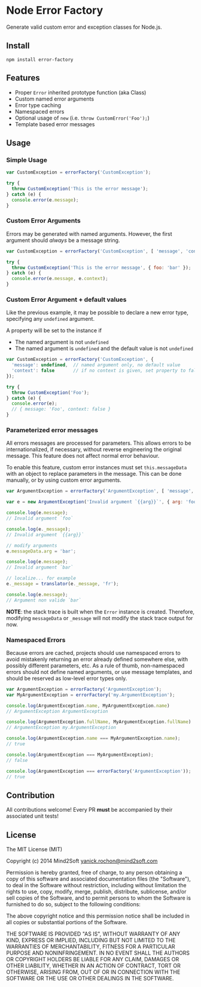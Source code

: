 # Node Error Factory

Generate valid custom error and exception classes for Node.js.


## Install

```
npm install error-factory
```


## Features

* Proper `Error` inherited prototype function (aka Class)
* Custom named error arguments
* Error type caching
* Namespaced errors
* Optional usage of `new` (i.e. `throw CustomError('Foo');`)
* Template based error messages


## Usage


### Simple Usage

```javascript
var CustomException = errorFactory('CustomException');

try {
  throw CustomException('This is the error message');
} catch (e) {
  console.error(e.message);
}
```


### Custom Error Arguments

Errors may be generated with named arguments. However, the first argument
should *always* be a message string.

```javascript
var CustomException = errorFactory('CustomException', [ 'message', 'context' ]);

try {
  throw CustomException('This is the error message', { foo: 'bar' });
} catch (e) {
  console.error(e.message, e.context);
}
```


### Custom Error Argument + default values

Like the previous example, it may be possible to declare a new error type,
specifying any `undefined` argument.

A property will be set to the instance if

* The named argument is not `undefined`
* The named argument is `undefined` and the default value is not `undefined`

```javascript
var CustomException = errorFactory('CustomException', {
  'message': undefined,  // named argument only, no default value
  'context': false       // if no context is given, set property to false
});

try {
  throw CustomException('Foo');
} catch (e) {
  console.error(e);
  // { message: 'Foo', context: false }
}
```


### Parameterized error messages

All errors messages are processed for parameters. This allows errors to be
internationalized, if necessary, without reverse engineering the original message.
This feature does not affect normal error behaviour.

To enable this feature, custom error instances must set `this.messageData` with
an object to replace parameters in the message. This can be done manually, or
by using custom error arguments.

```javascript
var ArgumentException = errorFactory('ArgumentException', [ 'message', 'messageData' ]);

var e = new ArgumentException('Invalid argument `{{arg}}`', { arg: 'foo' });

console.log(e.message);
// Invalid argument `foo`

console.log(e._message);
// Invalid argument `{{arg}}`

// modify arguments
e.messageData.arg = 'bar';

console.log(e.message);
// Invalid argument `bar`

// localize... for example
e._message = translator(e._message, 'fr');

console.log(e.message);
// Argument non valide `bar`
```

**NOTE**: the stack trace is built when the `Error` instance is created. Therefore,
modifying `messageData` or `_message` will not modify the stack trace output for now.


### Namespaced Errors

Because errors are cached, projects should use namespaced errors to avoid mistakenly
returning an error already defined somewhere else, with possibly different parameters,
etc. As a rule of thumb, non-namespaced errors should not define named arguments, or
use message templates, and should be reserved as low-level error types only.

```javascript
var ArgumentException = errorFactory('ArgumentException');
var MyArgumentException = errorFactory('my.ArgumentException');

console.log(ArgumentException.name, MyArgumentException.name)
// ArgumentException ArgumentException

console.log(ArgumentException.fullName, MyArgumentException.fullName)
// ArgumentException my.ArgumentException

console.log(ArgumentException.name === MyArgumentException.name);
// true

console.log(ArgumentException === MyArgumentException);
// false

console.log(ArgumentException === errorFactory('ArgumentException'));
// true
```


## Contribution

All contributions welcome! Every PR **must** be accompanied by their associated
unit tests!


## License

The MIT License (MIT)

Copyright (c) 2014 Mind2Soft <yanick.rochon@mind2soft.com>

Permission is hereby granted, free of charge, to any person obtaining a copy of
this software and associated documentation files (the "Software"), to deal in
the Software without restriction, including without limitation the rights to
use, copy, modify, merge, publish, distribute, sublicense, and/or sell copies of
the Software, and to permit persons to whom the Software is furnished to do so,
subject to the following conditions:

The above copyright notice and this permission notice shall be included in all
copies or substantial portions of the Software.

THE SOFTWARE IS PROVIDED "AS IS", WITHOUT WARRANTY OF ANY KIND, EXPRESS OR
IMPLIED, INCLUDING BUT NOT LIMITED TO THE WARRANTIES OF MERCHANTABILITY, FITNESS
FOR A PARTICULAR PURPOSE AND NONINFRINGEMENT. IN NO EVENT SHALL THE AUTHORS OR
COPYRIGHT HOLDERS BE LIABLE FOR ANY CLAIM, DAMAGES OR OTHER LIABILITY, WHETHER
IN AN ACTION OF CONTRACT, TORT OR OTHERWISE, ARISING FROM, OUT OF OR IN
CONNECTION WITH THE SOFTWARE OR THE USE OR OTHER DEALINGS IN THE SOFTWARE.
